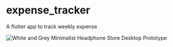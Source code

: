 # expense_tracker

A flutter app to track weekly expense

![White and Grey Minimalist Headphone Store Desktop Prototype](https://github.com/Alto-b/expense_tracker/assets/89630614/8c4ef471-baae-418d-a3b2-48f06e8aea2d)
